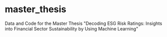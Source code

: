 # master_thesis
Data and Code for the Master Thesis "Decoding ESG Risk Ratings: Insights into Financial Sector Sustainability by Using Machine Learning"
